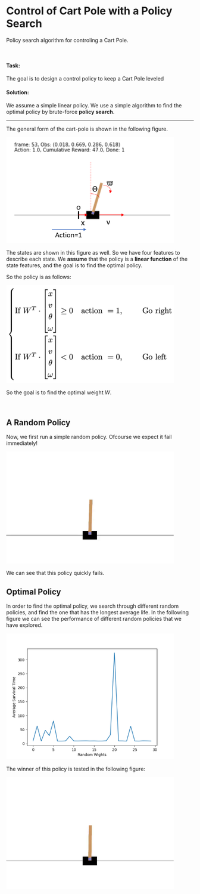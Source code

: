 # Control of Cart Pole with a Policy Search

Policy search algorithm for controling a Cart Pole.

<br />

#### Task:

The goal is to design a control policy to keep a Cart Pole leveled



#### **Solution:**

We assume a simple linear policy. We use a simple algorithm to find the optimal policy by brute-force **policy search**.

---



The general form of the cart-pole is shown in the following figure.



<p float="left">
  <img src="/figs/CartPole_model.png" width="450" />
</p>






The states are shown in this figure as well. So we have four features to describe each state. We **assume** that the policy is a **linear function** of the state features, and the goal is to find the optimal policy.

So the policy is as follows:

<p float="left">
  <img src="/figs/CartPole_policy_random_search.png" width="450" />
</p>


So the goal is to find the optimal weight $W$.

<br />

## A Random Policy

Now, we first run a simple random policy. Ofcourse we expect it fail immediately!

<p float="left">
  <img src="/figs/CartPole_a_random_policy.gif" width="450" />
</p>




We can see that this policy quickly fails.

## Optimal Policy

In order to find the optimal policy, we search through different random policies, and find the one that has the longest average life. In the following figure we can see the performance of different random policies that we have explored.



<p float="left">
  <img src="/figs/CartPole_avgtime_random_search.png" width="450" />
</p>




The winner of this policy is tested in the following figure:

<p float="left">
  <img src="/figs/CartPole_optimal_random_search.gif" width="450" />
</p>


<br />

